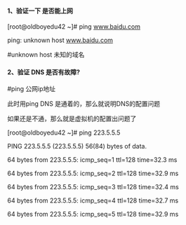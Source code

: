 #### 1、验证一下 是否能上网 

\[root@oldboyedu42 ~\]\# ping  www.baidu.com 

ping: unknown host www.baidu.com

\#unknown host 未知的域名

#### 2、验证 DNS 是否有故障?

\#ping 公网ip地址

此时用ping DNS 是通着的，那么就说明DNS的配置问题

如果还是不通，那么就是虚拟机的配置出问题了

\[root@oldboyedu42 ~\]\# ping  223.5.5.5

PING 223.5.5.5 \(223.5.5.5\) 56\(84\) bytes of data.

64 bytes from 223.5.5.5: icmp\_seq=1 ttl=128 time=32.3 ms

64 bytes from 223.5.5.5: icmp\_seq=2 ttl=128 time=32.9 ms

64 bytes from 223.5.5.5: icmp\_seq=3 ttl=128 time=32.4 ms

64 bytes from 223.5.5.5: icmp\_seq=4 ttl=128 time=32.7 ms

64 bytes from 223.5.5.5: icmp\_seq=5 ttl=128 time=32.9 ms


